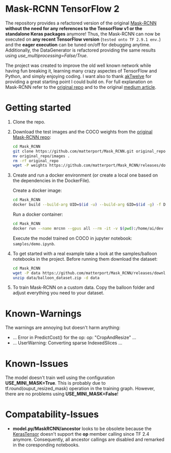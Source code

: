 # Mask-RCNN TensorFlow 2
The repository provides a refactored version of the original [Mask-RCNN](https://github.com/matterport/Mask_RCNN) **without the need for any references to the TensorFlow v1 or the standalone Keras packages** anymore! Thus, the Mask-RCNN can now be executed on **any recent TensorFlow version** (`tested onto TF 2.9.1 env.`) and the **eager execution** can be tuned on/off for debugging anytime. Additionally, the DataGenerator is refactored providing the same results using *use_multiprocessing=False/True*.

The project was created to improve the old well known network while having fun breaking it, learning many crazy aspectes of TensorFlow and Python, and simply enjoying coding. I want also to thank [akTwelve](https://github.com/akTwelve/Mask_RCNN) for providing a great starting point I could build on. For full explanation on Mask-RCNN refer to the [original repo](https://github.com/matterport/Mask_RCNN) and to the original [medium article](https://medium.com/matterport-engineering/splash-of-color-instance-segmentation-with-mask-r-cnn-and-tensorflow-7c761e238b46).

# Getting started
1. Clone the repo.
2. Download the test images and the COCO weights from the [original Mask-RCNN repo](https://github.com/matterport/Mask_RCNN): 
    ```bash
    cd Mask_RCNN
    git clone https://github.com/matterport/Mask_RCNN.git original_repo
    mv original_repo/images .
    rm -rf original_repo
    wget -P weights https://github.com/matterport/Mask_RCNN/releases/download/v2.0/mask_rcnn_coco.h5
    ```

3. Create and run a docker environment (or create a local one based on the dependencies in the DockerFile).

    Create a docker image:
    ```bash
    cd Mask_RCNN
    docker build --build-arg UID=$(id -u) --build-arg GID=$(id -g) -f DockerFile -t mrcnn:tf2 .
    ```

    Run a docker container:
    ```bash
    cd Mask_RCNN
    docker run --name mrcnn --gpus all --rm -it -v $(pwd):/home/ai/dev -ip 8321:8321 -w /home/ai/dev mrcnn:tf2 jupyter notebook --no-browser --ip 0.0.0.0 --port=8321
    ```
    Execute the model trained on COCO in jupyter notebook: `samples/demo.ipynb`.

4. To get started with a real example take a look at the samples/balloon notebooks in the project. Before running them download the dataset:
    ```bash
    cd Mask_RCNN
    wget -P data https://github.com/matterport/Mask_RCNN/releases/download/v2.1/balloon_dataset.zip
    unzip data/balloon_dataset.zip -d data
    ```
5. To train Mask-RCNN on a custom data. Copy the balloon folder and adjust everything you need to your dataset. 

# Known-Warnings
The warnings are annoying but doesn't harm anything: 
* ... Error in PredictCost() for the op: op: "CropAndResize" ...
* ... UserWarning: Converting sparse IndexedSlices ...

# Known-Issues
The model doesn't train well using the configuration **USE_MINI_MASK=True**. This is probably due to tf.round(ouput_resized_mask) operation in the training graph. However, there are no problems using **USE_MINI_MASK=False**!

# Compatability-Issues
* **model.py/MaskRCNN/ancestor** looks to be obsolete because the [KerasTensor](https://github.com/keras-team/keras/blob/v2.8.0/keras/engine/keras_tensor.py#:~:text=KerasTensors%20are%20intended,instantiate%20%60KerasTensor%60s.) doesn't support the **op** member calling since TF 2.4 anymore. Consequently, all ancestor callings are disabled and remarked in the coresponding notebooks.

